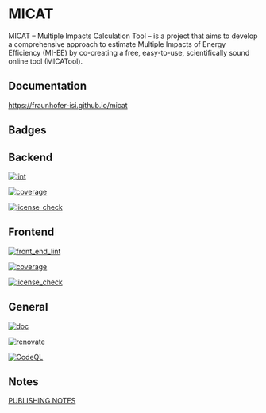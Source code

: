 # MICAT
MICAT – Multiple Impacts Calculation Tool – is a project that aims to develop a comprehensive approach to estimate Multiple Impacts of Energy Efficiency (MI-EE) by co-creating a free, easy-to-use, scientifically sound online tool (MICATool).

## Documentation

https://fraunhofer-isi.github.io/micat

## Badges

## Backend

[![lint](https://img.shields.io/endpoint?url=https://gist.githubusercontent.com/fhg-isi/4bb6f7ce335564341b0181db14bdc98f/raw/micat_back_end_lint.json)](https://github.com/fraunhofer-isi/micat/actions/workflows/back_end_lint.yml)

[![coverage](https://img.shields.io/endpoint?url=https://gist.githubusercontent.com/fhg-isi/4bb6f7ce335564341b0181db14bdc98f/raw/micat_back_end_coverage.json)](https://github.com/fraunhofer-isi/micat/actions/workflows/back_end_coverage.yml)

[![license_check](https://github.com/fraunhofer-isi/micat/actions/workflows/back_end_license_check.yml/badge.svg)](https://github.com/fraunhofer-isi/micat/actions/workflows/back_end_license_check.yml)

## Frontend

[![front_end_lint](https://github.com/fraunhofer-isi/micat/actions/workflows/front_end_lint.yml/badge.svg)](https://github.com/fraunhofer-isi/micat/actions/workflows/front_end_lint.yml)

[![coverage](https://img.shields.io/endpoint?url=https://gist.githubusercontent.com/fhg-isi/4bb6f7ce335564341b0181db14bdc98f/raw/micat_front_end_coverage.json)](https://github.com/fraunhofer-isi/micat/actions/workflows/front_end_coverage.yml)

[![license_check](https://github.com/fraunhofer-isi/micat/actions/workflows/front_end_license_check.yml/badge.svg)](https://github.com/fraunhofer-isi/micat/actions/workflows/front_end_license_check.yml)

## General

[![doc](https://github.com/fraunhofer-isi/micat/actions/workflows/doc.yml/badge.svg)](https://github.com/fraunhofer-isi/micat/actions/workflows/doc.yml)

[![renovate](https://github.com/fraunhofer-isi/micat/actions/workflows/renovate.yml/badge.svg)](https://github.com/fraunhofer-isi/micat/actions/workflows/renovate.yml)

[![CodeQL](https://github.com/fraunhofer-isi/micat/actions/workflows/github-code-scanning/codeql/badge.svg)](https://github.com/fraunhofer-isi/micat/actions/workflows/github-code-scanning/codeql)

## Notes

<p><a href="https://www.fraunhofer.de/en/publishing-notes.html">PUBLISHING NOTES</a></p>
